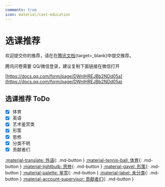 ```yaml
---
comments: true
icon: material/cast-education
---
```


# 选课推荐

欢迎提交你的推荐，请在在[腾讯文档](https://docs.qq.com/form/page/DWnlHREJBb2NDd05a){target=\_blank}中提交推荐。

腾讯问卷需要 QQ/微信登录，建议复制下面链接在微信打开

[https://docs.qq.com/form/page/DWnlHREJBb2NDd05a](https://docs.qq.com/form/page/DWnlHREJBb2NDd05a)

## 选课推荐 ToDo

- [x] 体育
- [x] 英语
- [x] 艺术鉴赏类
- [x] 形策
- [x] 思修
- [x] 分类不明
- [x] 贡献者们

[:material-translate: 外语](Foreign-Language/){: .md-button }
[:material-tennis-ball: 体育](Sports/){: .md-button }
[:material-lightbulb: 思修](Thinking/){: .md-button }
[:material-gavel: 形策](Politics/){: .md-button }
[:material-palette: 鉴赏](Criticism/){: .md-button }
[:material-label: 未分类](Others/){: .md-button }
[:material-account-supervisor: 贡献者们](Contributors/){: .md-button }
